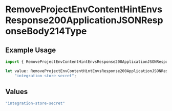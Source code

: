# RemoveProjectEnvContentHintEnvsResponse200ApplicationJSONResponseBody214Type

## Example Usage

```typescript
import { RemoveProjectEnvContentHintEnvsResponse200ApplicationJSONResponseBody214Type } from "@vercel/sdk/models/operations";

let value: RemoveProjectEnvContentHintEnvsResponse200ApplicationJSONResponseBody214Type =
    "integration-store-secret";
```

## Values

```typescript
"integration-store-secret"
```